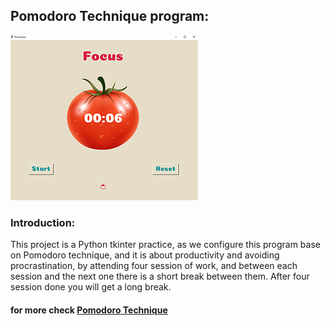 ## Pomodoro Technique program:
![](pomodoroWork.png)
### Introduction:

This project is a Python tkinter practice, as we configure this program base on Pomodoro technique, and it is about 
productivity and avoiding procrastination, by attending four session of work, and between each session and the next one there is a short break between them.
After four session done you will get a long break.
#### for more check [Pomodoro Technique ](https://en.wikipedia.org/wiki/Pomodoro_Technique)
